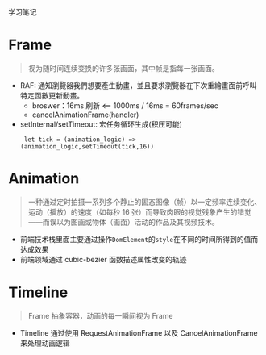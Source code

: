 学习笔记

# Frame

> 视为随时间连续变换的许多张画面，其中帧是指每一张画面。

- RAF: 通知瀏覽器我們想要產生動畫，並且要求瀏覽器在下次重繪畫面前呼叫特定函數更新動畫。
  - broswer：16ms 刷新 <== 1000ms / 16ms = 60frames/sec
  - cancelAnimationFrame(handler)
- setInternal/setTimeout: 宏任务循环生成(积压可能)
  ```
   let tick = (animation_logic) => (animation_logic,setTimeout(tick,16))
  ```

# Animation

> 一种通过定时拍摄一系列多个静止的固态图像（帧）以一定频率连续变化、运动（播放）的速度（如每秒 16 张）而导致肉眼的视觉残象产生的错觉——而误以为图画或物体（画面）活动的作品及其视频技术。

- 前端技术栈里面主要通过操作`DomElement`的`style`在不同的时间所得到的值而达成效果
- 前端领域通过 cubic-bezier 函数描述属性改变的轨迹

# Timeline

> Frame 抽象容器，动画的每一瞬间视为 Frame

- Timeline 通过使用 RequestAnimationFrame 以及 CancelAnimationFrame 来处理动画逻辑
